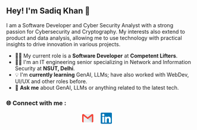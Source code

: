 ## Hey! I'm Sadiq Khan 👋 
I am a Software Developer and Cyber Security Analyst with a strong passion for Cybersecurity and Cryptography. My interests also extend to product and data analysis, allowing me to use technology with practical insights to drive innovation in various projects.
- 👨‍💻 My current role is a **Software Developer** at **Competent Lifters**.
- 👨‍🎓 I'm an IT engineering senior specializing in Network and Information Security at **NSUT, Delhi**.
- 💡 I'm **currently learning** GenAI, LLMs; have also worked with WebDev, UI/UX and other roles before.
- 💬 **Ask me** about GenAI, LLMs or anything related to the latest tech.

### 🌐 Connect with me : 
<p align = "center">
 <a href="mailto:sadiqkhan795@gmail.com"><img src="https://github.com/deut-erium/deut-erium/blob/master/assets/gmail.svg" width="30px" alt="mail"></a> &nbsp; &nbsp;
  <a href="https://www.linkedin.com/in/sadiqkhzn/" target="_blank"><img src="https://github.com/deut-erium/deut-erium/blob/master/assets/linkedin.svg" width="30px" alt="LinkedIn"></a> &nbsp; &nbsp;
</p>
